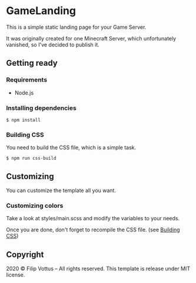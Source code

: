 # GameLanding

This is a simple static landing page for your Game Server.

It was originally created for one Minecraft Server, which unfortunately vanished, so I've decided to publish it.

## Getting ready

### Requirements

- Node.js

### Installing dependencies

```shell
$ npm install
```

### Building CSS

You need to build the CSS file, which is a simple task.

```shell
$ npm run css-build
```

## Customizing

You can customize the template all you want.

### Customizing colors

Take a look at styles/main.scss and modify the variables to your needs.

Once you are done, don't forget to recompile the CSS file. (see [Building CSS](#building-css))

## Copyright

2020 &copy; Filip Vottus &ndash; All rights reserved.
This template is release under MIT license.
